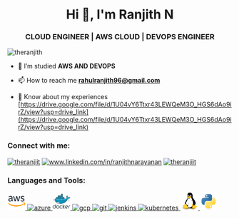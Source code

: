 <h1 align="center">Hi 👋, I'm Ranjith N</h1>
<h3 align="center">CLOUD ENGINEER | AWS CLOUD | DEVOPS ENGINEER</h3>

<p align="left"> <img src="https://komarev.com/ghpvc/?username=theranjith&label=Profile%20views&color=0e75b6&style=flat" alt="theranjith" /> </p>

- 🌱 I’m studied **AWS AND DEVOPS**

- 📫 How to reach me **rahulranjith96@gmail.com**

- 📄 Know about my experiences [https://drive.google.com/file/d/1U04vY6Ttxr43LEWQeM3O_HGS6dAo9irZ/view?usp=drive_link](https://drive.google.com/file/d/1U04vY6Ttxr43LEWQeM3O_HGS6dAo9irZ/view?usp=drive_link)

<h3 align="left">Connect with me:</h3>
<p align="left">
<a href="https://twitter.com/theranjiit" target="blank"><img align="center" src="https://raw.githubusercontent.com/rahuldkjain/github-profile-readme-generator/master/src/images/icons/Social/twitter.svg" alt="theranjiit" height="30" width="40" /></a>
<a href="https://linkedin.com/in/www.linkedin.com/in/ranjithnarayanan" target="blank"><img align="center" src="https://raw.githubusercontent.com/rahuldkjain/github-profile-readme-generator/master/src/images/icons/Social/linked-in-alt.svg" alt="www.linkedin.com/in/ranjithnarayanan" height="30" width="40" /></a>
<a href="https://instagram.com/theranjiit" target="blank"><img align="center" src="https://raw.githubusercontent.com/rahuldkjain/github-profile-readme-generator/master/src/images/icons/Social/instagram.svg" alt="theranjiit" height="30" width="40" /></a>
</p>

<h3 align="left">Languages and Tools:</h3>
<p align="left"> <a href="https://aws.amazon.com" target="_blank" rel="noreferrer"> <img src="https://raw.githubusercontent.com/devicons/devicon/master/icons/amazonwebservices/amazonwebservices-original-wordmark.svg" alt="aws" width="40" height="40"/> </a> <a href="https://azure.microsoft.com/en-in/" target="_blank" rel="noreferrer"> <img src="https://www.vectorlogo.zone/logos/microsoft_azure/microsoft_azure-icon.svg" alt="azure" width="40" height="40"/> </a> <a href="https://www.docker.com/" target="_blank" rel="noreferrer"> <img src="https://raw.githubusercontent.com/devicons/devicon/master/icons/docker/docker-original-wordmark.svg" alt="docker" width="40" height="40"/> </a> <a href="https://cloud.google.com" target="_blank" rel="noreferrer"> <img src="https://www.vectorlogo.zone/logos/google_cloud/google_cloud-icon.svg" alt="gcp" width="40" height="40"/> </a> <a href="https://git-scm.com/" target="_blank" rel="noreferrer"> <img src="https://www.vectorlogo.zone/logos/git-scm/git-scm-icon.svg" alt="git" width="40" height="40"/> </a> <a href="https://www.jenkins.io" target="_blank" rel="noreferrer"> <img src="https://www.vectorlogo.zone/logos/jenkins/jenkins-icon.svg" alt="jenkins" width="40" height="40"/> </a> <a href="https://kubernetes.io" target="_blank" rel="noreferrer"> <img src="https://www.vectorlogo.zone/logos/kubernetes/kubernetes-icon.svg" alt="kubernetes" width="40" height="40"/> </a> <a href="https://www.linux.org/" target="_blank" rel="noreferrer"> <img src="https://raw.githubusercontent.com/devicons/devicon/master/icons/linux/linux-original.svg" alt="linux" width="40" height="40"/> </a> <a href="https://www.python.org" target="_blank" rel="noreferrer"> <img src="https://raw.githubusercontent.com/devicons/devicon/master/icons/python/python-original.svg" alt="python" width="40" height="40"/> </a> </p>

